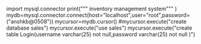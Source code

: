 
import mysql.connector 
print(""" inventory management system""" )
mydb=mysql.connector.connect(host="localhost",user="root",password=("anshkb@0508"))
mycursor=mydb.cursor()
#mycursor.execute("create database sales")
mycursor.execute("use sales")
mycursor.execute("create table Login(username varchar(25) not null,password varchar(25) not null  )")
